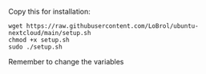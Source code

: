 Copy this for installation:
```
wget https://raw.githubusercontent.com/LoBrol/ubuntu-nextcloud/main/setup.sh
chmod +x setup.sh
sudo ./setup.sh
```
Remember to change the variables
